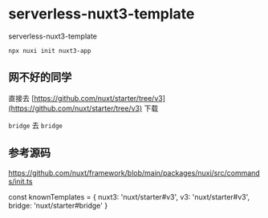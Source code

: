 # serverless-nuxt3-template
serverless-nuxt3-template

`npx nuxi init nuxt3-app`
## 网不好的同学

直接去 [https://github.com/nuxt/starter/tree/v3](https://github.com/nuxt/starter/tree/v3) 下载

`bridge` 去 `bridge`
## 参考源码
 
https://github.com/nuxt/framework/blob/main/packages/nuxi/src/commands/init.ts

const knownTemplates = {
  nuxt3: 'nuxt/starter#v3',
  v3: 'nuxt/starter#v3',
  bridge: 'nuxt/starter#bridge'
}
